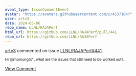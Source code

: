 ```yaml
---
event_type: IssueCommentEvent
avatar: "https://avatars.githubusercontent.com/u/4537104?"
user: artv3
date: 2024-05-06
repo_name: LLNL/RAJAPerf
html_url: https://github.com/LLNL/RAJAPerf/pull/441
repo_url: https://github.com/LLNL/RAJAPerf
---
```


<a href='https://github.com/artv3' target='_blank'>artv3</a> commented on issue <a href='https://github.com/LLNL/RAJAPerf/pull/441' target='_blank'>LLNL/RAJAPerf#441</a>.

<small>Hi @rhornung67 , what are the issues that still need to be worked out?...</small>

<a href='https://github.com/LLNL/RAJAPerf/pull/441' target='_blank'>View Comment</a>